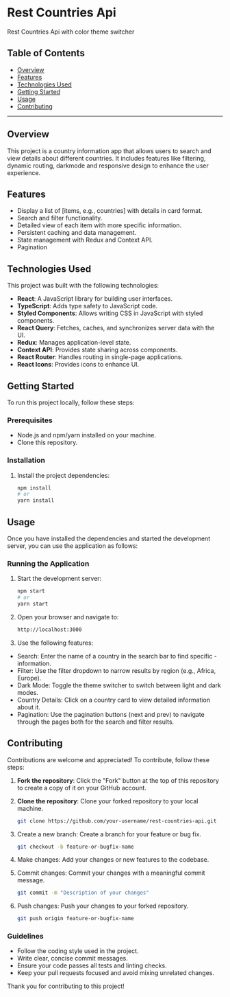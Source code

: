 # Rest Countries Api

Rest Countries Api with color theme switcher

## Table of Contents

- [Overview](#overview)
- [Features](#features)
- [Technologies Used](#technologies-used)
- [Getting Started](#getting-started)
- [Usage](#usage)
- [Contributing](#contributing)

---

## Overview

This project is a country information app that allows users to search and view details about different countries. It includes features like filtering, dynamic routing, darkmode and responsive design to enhance the user experience.

## Features

- Display a list of [items, e.g., countries] with details in card format.
- Search and filter functionality.
- Detailed view of each item with more specific information.
- Persistent caching and data management.
- State management with Redux and Context API.
- Pagination

## Technologies Used

This project was built with the following technologies:

- **React**: A JavaScript library for building user interfaces.
- **TypeScript**: Adds type safety to JavaScript code.
- **Styled Components**: Allows writing CSS in JavaScript with styled components.
- **React Query**: Fetches, caches, and synchronizes server data with the UI.
- **Redux**: Manages application-level state.
- **Context API**: Provides state sharing across components.
- **React Router**: Handles routing in single-page applications.
- **React Icons**: Provides icons to enhance UI.

## Getting Started

To run this project locally, follow these steps:

### Prerequisites

- Node.js and npm/yarn installed on your machine.
- Clone this repository.

### Installation

1. Install the project dependencies:
   ```bash
   npm install
   # or
   yarn install
   ```

## Usage

Once you have installed the dependencies and started the development server, you can use the application as follows:

### Running the Application

1. Start the development server:
   ```bash
   npm start
   # or
   yarn start
   ```
2. Open your browser and navigate to:

   ```bash
   http://localhost:3000
   ```

3. Use the following features:

- Search: Enter the name of a country in the search bar to find specific - information.
- Filter: Use the filter dropdown to narrow results by region (e.g., Africa, Europe).
- Dark Mode: Toggle the theme switcher to switch between light and dark modes.
- Country Details: Click on a country card to view detailed information about it.
- Pagination: Use the pagination buttons (next and prev) to navigate through the pages both for the search and filter results.

## Contributing

Contributions are welcome and appreciated! To contribute, follow these steps:

1. **Fork the repository**: Click the "Fork" button at the top of this repository to create a copy of it on your GitHub account.

2. **Clone the repository**: Clone your forked repository to your local machine.
   ```bash
   git clone https://github.com/your-username/rest-countries-api.git
   ```
3. Create a new branch: Create a branch for your feature or bug fix.

   ```bash
   git checkout -b feature-or-bugfix-name
   ```

4. Make changes: Add your changes or new features to the codebase.

5. Commit changes: Commit your changes with a meaningful commit message.
   ```bash
   git commit -m "Description of your changes"
   ```
6. Push changes: Push your changes to your forked repository.
   ```bash
   git push origin feature-or-bugfix-name
   ```

### Guidelines

- Follow the coding style used in the project.
- Write clear, concise commit messages.
- Ensure your code passes all tests and linting checks.
- Keep your pull requests focused and avoid mixing unrelated changes.

Thank you for contributing to this project!
